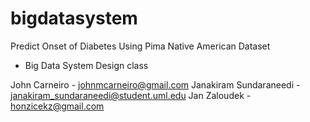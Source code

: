 # bigdatasystem

Predict Onset of Diabetes Using
Pima Native American Dataset
 - Big Data System Design class

John Carneiro - johnmcarneiro@gmail.com
Janakiram Sundaraneedi - janakiram_sundaraneedi@student.uml.edu
Jan Zaloudek - honzicekz@gmail.com
